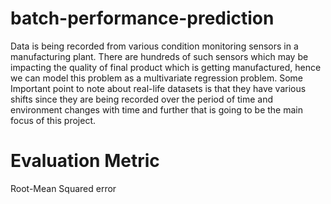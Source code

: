 # batch-performance-prediction

Data is being recorded from various condition monitoring sensors in a manufacturing plant. There are hundreds of such sensors which may be impacting the quality of final product which is getting manufactured, hence we can model this problem as a multivariate regression problem. Some Important point to note about real-life datasets is that they have various shifts since they are being recorded over the period of time and environment changes with time and further that is going to be the main focus of this project.

# Evaluation Metric
Root-Mean Squared error
